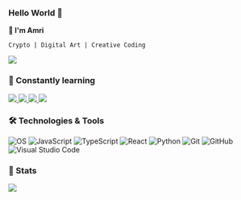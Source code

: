 ### Hello World 👋
**🍉 I'm Amri** 

```
Crypto | Digital Art | Creative Coding
```

[<img src ="https://img.shields.io/badge/👀-links-%23.svg?style=for-the-badge&logo=&logoColor=white%22">](https://linktr.ee/TheMel0n)

### 💯 Constantly learning

<a href="https://github.com/AmriArshad/holocryptic">
  <img src="https://github-readme-stats.vercel.app/api/pin/?username=AmriArshad&repo=holocryptic&theme=material-palenight" />
</a>
<a href="https://github.com/AmriArshad/polybar-modules">
  <img src="https://github-readme-stats.vercel.app/api/pin/?username=AmriArshad&repo=polybar-modules&theme=material-palenight" />
</a>
<a href="https://github.com/AmriArshad/SpaceInvaders">
  <img src="https://github-readme-stats.vercel.app/api/pin/?username=AmriArshad&repo=SpaceInvaders&theme=material-palenight" />
</a>
<a href="https://github.com/AmriArshad/amriarshad.github.io">
  <img src="https://github-readme-stats.vercel.app/api/pin/?username=AmriArshad&repo=amriarshad.github.io&theme=material-palenight" />
</a>

### 🛠 Technologies & Tools

![OS](https://img.shields.io/badge/Arch_Linux-1793D1?style=flat-square&logo=arch-linux&logoColor=white)
![JavaScript](https://img.shields.io/badge/JavaScript-323330?style=flat-square&logo=javascript&logoColor=F7DF1E)
![TypeScript](https://img.shields.io/badge/TypeScript-007ACC?style=flat-square&logo=typescript&logoColor=white)
![React](https://img.shields.io/badge/React-20232A?style=flat-square&logo=react&logoColor=61DAFB)
![Python](https://img.shields.io/badge/Python-14354C?style=flat-square&logo=python&flat-square)
![Git](https://img.shields.io/badge/-Git-F05032?style=flat-square&logo=git&logoColor=white)
![GitHub](https://img.shields.io/badge/-GitHub-181717?style=flat-square&logo=github&logoColor=white)
![Visual Studio Code](https://img.shields.io/badge/-VSCode-007ACC?style=flat-square&logo=visual-studio-code&logoColor=white)


### 🚦 Stats

<a href="https://github.com/AmriArshad">
  <img src="https://github-readme-stats.vercel.app/api?username=AmriArshad&show_icons=true&theme=material-palenight" />
</a>
